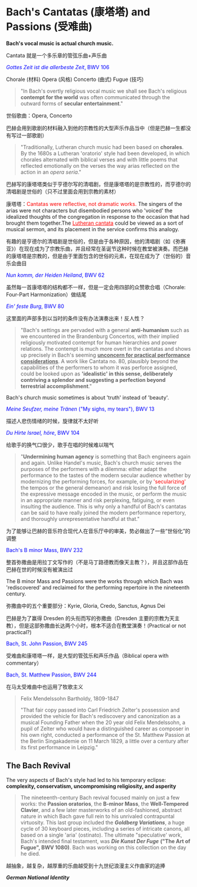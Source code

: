 # Bach's Cantatas (康塔塔) and Passions (受难曲)

**Bach's vocal music is actual church music.**

Cantata 就是一个多乐章的管弦乐曲+声乐曲

<font color=blue>*Gottes Zeit ist die allerbeste Zeit*, BWV 106</font>

Chorale (材料) Opera (风格) Concerto (曲式) Fugue (技巧)

> "In Bach's overtly religious vocal music we shall see Bach's religious **contempt for the world** was often communicated through the outward forms of **secular entertainment**."

世俗歌曲：Opera, Concerto

巴赫会用到歌剧的材料融入到他的宗教性的大型声乐作品当中（但是巴赫一生都没有写过一部歌剧）

> "Traditionally, Lutheran church music had been based on **chorales**. By the 1680s a Lutheran 'oratorio' style had been developed, in which chorales alternated with biblical verses and with little poems that reflected emotionally on the verses the way arias reflected on the action in an *opera seria*."

巴赫写的康塔塔类似于亨德尔写的清唱剧，但是康塔塔的是宗教性的，而亨德尔的清唱剧是世俗的（只不过里面会用到宗教的素材）

康塔塔：<font color=red>Cantatas were reflective, not dramatic works.</font> The singers of the arias were not characters but disembodied persons who 'voiced' the idealized thoughts of the congregation in response to the occasion that had brought them together.The <font color=red><u>Lutheran cantata</u></font> could be viewed as a sort of musical sermon, and its placement in the service confirms this analogy.

有趣的是亨德尔的清唱剧是世俗的，但是由于各种原因，他的清唱剧（如《弥赛亚》）在现在成为了宗教乐曲，并且经常在圣诞节这种时候在教堂被演奏。而巴赫的康塔塔是宗教的，但是由于里面包含的世俗的元素，在现在成为了（世俗的）音乐会曲目

<font color=blue>*Nun komm, der Heiden Heiland*, BWV 62</font>

虽然每一首康塔塔的结构都不一样，但是一定会用四部的众赞歌合唱（Chorale: Four-Part Harmonization）做结尾

<font color=blue>*Ein' feste Burg*, BWV 80</font>

这里面的声部多到以当时的条件没有办法演奏出来！反人性？

> "Bach's settings are pervaded with a general **anti-humanism** such as we encountered in the Brandenburg Concertos, with their implied religiously motivated contempt for human hierarchies and power relations. The contempt is much more overt in the cantatas and shows up precisely in Bach's seeming **<u>unconcern for practical performance considerations</u>**. A work like Cantata no. 80, plausibly beyond the capabilities of the performers to whom it was perforce assigned, could be looked upon as **'idealistic' in this sense, deliberately contriving a splendor and suggesting a perfection beyond terrestrial accomplishment**."

Bach's church music sometimes is about 'truth' instead of 'beauty'.

<font color=blue>*Meine Seufzer, meine Tränen* ("My sighs, my tears"), BWV 13</font>

描述人悲伤情绪的时候，旋律就不太好听

<font color=blue>*Du Hirte Israel, höre*, BWV 104</font>

给歌手的换气口很少，歌手在唱的时候难以喘气

> "**Undermining human agency** is something that Bach engineers again and again. Unlike Handel's music, Bach's church music serves the purposes of the performers with a dilemma: either adapt the performance to the tastes of the modern secular audience whether by modernizing the performing forces, for example, or by <font color=red>'secularizing'</font> the tempos or the general demeanor) and risk losing the full force of the expressive message encoded in the music, or perform the music in an appropriate manner and risk perplexing, fatiguing, or even insulting the audience. This is why only a handful of Bach's cantatas can be said to have really joined the modern performance repertory, and thoroughly unrepresentative handful at that."

为了能够让巴赫的音乐符合现代人在音乐厅中的审美，势必做出了一些“世俗化”的调整

<font color=blue>Bach's B minor Mass, BWV 232</font>

整首弥撒曲是用拉丁文写作的（不是马丁路德教而像天主教？），并且这部作品在巴赫在世的时候没有被演出过

The B minor Mass and Passions were the works through which Bach was 'rediscovered' and reclaimed for the performing repertoire in the nineteenth century.

弥撒曲中的五个重要部分：Kyrie, Gloria, Credo, Sanctus, Agnus Dei

巴赫是为了赢得 Dresden 的头衔而写的弥撒曲（Dresden 主要的宗教为天主教），但是这部弥撒曲长达两个小时，根本不适合在教堂演奏！(Practical or not practical?)

<font color=blue>Bach, St. John Passion, BWV 245</font>

受难曲和康塔塔一样，是大型的管弦乐和声乐作品（Biblical opera with commentary）

<font color=blue>Bach, St. Matthew Passion, BWV 244</font>

在马太受难曲中也运用了牧歌主义

> Felix Mendelssohn Bartholdy, 1809-1847
>
> "That fair copy passed into Carl Friedrich Zelter's possession and provided the vehicle for Bach's rediscovery and canonization as a musical Founding Father when the 20 year old Felix Mendelssohn, a pupil of Zelter who would have a distinguished career as composer in his own right, conducted a performance of the St. Matthew Passion at the Berlin Singakademie on 11 March 1829, a little over a century after its first performance in Leipzig."

## The Bach Revival

The very aspects of Bach's style had led to his temporary eclipse: **complexity, conservatism, uncompromising religiosity, and asperity**

> The nineteenth-century Bach revival focused mainly on just a few works: the **Passion oratorios**, the **B-minor Mass**, the **Well-Tempered Clavier**, and a few later masterworks of an old-fashioned, abstract nature in which Bach gave full rein to his unrivaled contrapuntal virtuosity. This last group included the ***Goldberg Variations***, a huge cycle of 30 keyboard pieces, including a series of intricate canons, all based on a single 'aria' (ostinato). The ultimate "speculative' work, Bach's intended final testament, was ***Die Kunst Der Fuge*** **("The Art of Fugue", BWV 1080)**. Bach was working on this collection on the day he died.

越抽象，越复杂，越厚重的乐曲越受到十九世纪浪漫主义作曲家的追捧

***German National Identity***